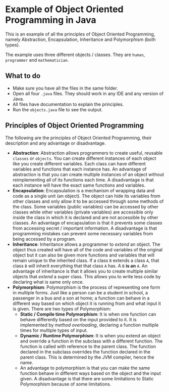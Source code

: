 # Example of Object Oriented Programming in Java

This is an example of all the principles of Object Oriented Programming, namely Abstraction, Encapsulation, Inheritance and Polymorphism (both types).

The example uses three different objects / classes. They are `human`, `programmer` and `mathematician`.

## What to do
- Make sure you have all the files in the same folder.
- Open all four `.java` files. They should work in any IDE and any version of Java.
- All files have documentation to explain the principles.
- Run the `objects.java` file to see the output.

## Principles of Object Oriented Programming
The following are the principles of Object Oriented Programming, their description and any advantage or disadvantage.
- **Abstraction**: Abstraction allows programmers to create useful, reusable `classes` or `objects`. You can create different instances of each object like you create different variables. Each class can have different variables and functions that each instance has. An advantage of abstraction is that you can create multiple instances of an object without reimplementing all of its functions each time. A disadvantage is that each instance will have the exact same functions and variables.
- **Encapsulation**: Encapsulation is a mechanism of wrapping data and code as a single unit (an object). The object can hide its variables from other classes and only allow it to be accessed through some methods of the class. Some variables (public variables) can be accessed by other classes while other variables (private variables) are accessible only inside the class in which it is declared and are not accessible by other classes. An advantage of encapsulation is that it prevents some classes from accessing secret / important information. A disadvantage is that programming mistakes can prevent some necessary variables from being accessed by a program.
- **Inheritance**: Inheritance allows a programmer to *extend* an object. The object thus created will have all of the code and variables of the original object but it can also be given more functions and variables that will remain unique to the inherited class. If a class `B` extends a class `A`, that class `B` will inherit everything that that class `A` has. A `B` **is an** `A`. An advantage of inheritance is that it allows you to create multiple similar objects that *extend* a super class. This allows you to write less code by declaring what is same only once.
- **Polymorphism**: Polymorphism is the process of representing one form in multiple forms. Just like a person can be a student in school, a passenger in a bus and a son at home; a function can behave in a different way based on which object it is running from and what input it is given. There are two types of Polymorphism:
  - **Static / Compile time Polymorphism**: It is when one function can behave differently based on the input provided to it. It is implemented by *method overloading*, declaring a function multiple times for multiple types of input.
  - **Dynamic / Runtime Polymorphism**: It is when you extend an object and override a function in the subclass with a different function. The function is called with reference to the parent class. The function declared in the subclass overrides the function declared in the parent class. This is determined by the JVM compiler, hence the name.
  - An advantage to polymorphism is that you can make the same function behave in different ways based on the object and the input given. A disadvantage is that there are some limitations to Static Polymorphism because of some limitations.

